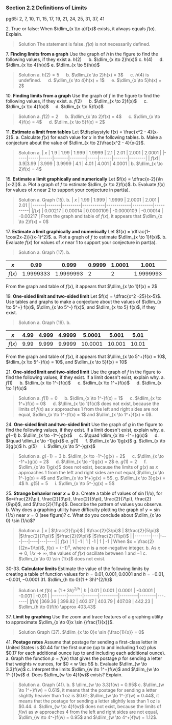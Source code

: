 ### Section 2.2 Definitions of Limits
pg65: 2, 7, 10, 11, 15, 17, 19, 21, 24, 25, 31, 37, 41

2\. True or false: When $\dlim_{x \to a}f(x)$ exists, it always equals $f(a)$. Explain.
>Solution
The statement is false. $f(a)$ is not necessarily defined.

7\. **Finding limits from a graph** Use the graph of $h$ in the figure to find the following values, if they exist
a. $h(2)$ &emsp; b. $\dlim_{x \to 2}h(x)$
c. $h(4)$ &emsp; d. $\dlim_{x \to 4}h(x)$
e. $\dlim_{x \to 5}h(x)$
>Solution
a. $h(2) = 5$ &emsp; b. $\dlim_{x \to 2}h(x) = 3$ &emsp; c. $h(4)$ is undefined. &emsp; d. $\dlim_{x \to 4}h(x) = 1$ &emsp; e. $\dlim_{x \to 5}h(x) = 2$

10\. **Finding limits from a graph** Use the graph of $f$ in the figure to find the following values, if they exist.
a. $f(2)$ &emsp; b. $\dlim_{x \to 2}f(x)$ &emsp; c. $\dlim_{x \to 4}f(x)$ &emsp; d. $\dlim_{x \to 5}f(x)$
>Solution
a. $f(2) = 2$ &emsp; b. $\dlim_{x \to 2}f(x) = 4$ &emsp; c. $\dlim_{x \to 4}f(x) = 4$ &emsp; d. $\dlim_{x \to 5}f(x) = 2$

11\. **Estimate a limit from tables** Let $\displaystyle f(x) = \frac{x^2 - 4}{x-2}$.
a. Calculate $f(x)$ for each value for $x$ in the following tables.
b. Make a conjecture about the value of $\dlim_{x \to 2}\frac{x^2 - 4}{x-2}$.
>Solution
a.
>| $x$ | 1.9 | 1.99 | 1.999 | 1.9999 | 2.1 | 2.01 | 2.001 | 2.0001 |
>|-----|-----|------|-------|--------|-----|------|-------|--------|
>| $f(x)$| 3.9|3.99 | 3.999 | 3.9999 | 4.1 | 4.01 | 4.001 | 4.0001 |
>b. $\dlim_{x \to 2}f(x) = 4$

15\. **Estimate a limit graphically and numerically** Let $f(x) = \dfrac{x-2}{\ln |x-2|}$.
a. Plot a graph of $f$ to estimate $\dlim_{x \to 2}f(x)$.
b. Evaluate $f(x)$ for values of $x$ near $2$ to support your conjecture in part(a).
>Solution
a. Graph (15).
b.
>| $x$  | 1.99  | 1.999   | 1.9999    | 2.0001     | 2.001    | 2.01     |
>|------|-------|---------|-----------|------------|----------|----------|
>|$f(x)$ | 0.00217 | 0.00014 | 0.0000109 | -0.0000109 | -0.00014 | -0.00217 |
From the graph and table of $f(x)$, it appears that $\dlim_{x \to 2}f(x) = 0$

17\. **Estimate a limit graphically and numerically** Let $f(x) = \dfrac{1-\cos(2x-2)}{(x-1)^2}$.
a. Plot a graph of $f$ to estimate $\dlim_{x \to 1}f(x)$.
b. Evaluate $f(x)$ for values of $x$ near $1$ to support your conjecture in part(a).
>Solution
a. Graph (17).
b.

| $x$   | 0.99      | 0.999     | 0.9999 | 1.0001 | 1.001     | 1.01      |
|-------|-----------|-----------|--------|--------|-----------|-----------|
|$f(x)$ | 1.9999333 | 1.9999993 | 2      | 2      | 1.9999993 | 1.9999333 |
 From the graph and table of $f(x)$, it appears that $\dlim_{x \to 1}f(x) = 2$

19\. **One-sided limit and two-sided limit** Let $f(x) = \dfrac{x^2 -25}{x-5}$. Use tables and graphs to make a conjecture about the values of $\dlim_{x \to 5^+} f(x)$, $\dlim_{x \to 5^-} f(x)$, and $\dlim_{x \to 5} f(x)$, if they exist.
>Solution
a. Graph (19).
b.

| $x$   | 4.99 | 4.999 | 4.9999 | 5.0001  | 5.001  | 5.01  |
|-------|------|-------|--------|---------|--------|-------|
|$f(x)$ | 9.99 | 9.999 | 9.9999 | 10.0001 | 10.001 | 10.01 |
From the graph and table of $f(x)$, it appears that $\dlim_{x \to 5^+}f(x) = 10$, $\dlim_{x \to 5^-}f(x) = 10$, and $\dlim_{x \to 5}f(x) = 10$


21\. **One-sided limit and two-sided limit** Use the graph of $f$ in the figure to find the following values, if they exist. If a limit doesn't exist, explain why.
a. $f(1)$ &emsp; b. $\dlim_{x \to 1^-}f(x)$ &emsp; c. $\dlim_{x \to 1^+}f(x)$ &emsp; d. $\dlim_{x \to 1}f(x)$
>Solution
a. $f(1) = 0$ &emsp; b. $\dlim_{x \to 1^-}f(x) = 1$ &emsp; c. $\dlim_{x \to 1^+}f(x) = 0$ &emsp;
d. $\dlim_{x \to 1}f(x)$ does not exist, because the limits of $f(x)$ as $x$ approaches $1$ from the left and right sides are not equal, $\dlim_{x \to 1^-}f(x) = 1$ and $\dlim_{x \to 1^+}f(x) = 0$.

24\. **One-sided limit and two-sided limit** Use the graph of $g$ in the figure to find the following values, if they exist. If a limit doesn't exist, explain why.
a. $g(-1)$
b. $\dlim_{x \to -1^-}g(x)$ &emsp; c. $\quad \dlim_{x \to -1^+}g(x)$ &emsp; d. $\quad \dlim_{x \to -1}g(x)$
e. $g(1)$ &emsp; f. $\dlim_{x \to 1}g(x)$
g. $\dlim_{x \to 3}g(x)$
h. $g(5)$ &emsp; i. $\dlim_{x \to 5^-}g(x)$
>Solution
a. $g(-1) = 3$
b. $\dlim_{x \to -1^-}g(x) = 2$ &emsp; c. $\dlim_{x \to -1^+}g(x) = 2$ &emsp; d. $\dlim_{x \to -1}g(x) = 2$
e. $g(1) = 2$ &emsp;
f. $\dlim_{x \to 1}g(x)$ does not exist, because the limits of $g(x)$ as $x$ approaches $1$ from the left and right sides are not equal, $\dlim_{x \to 1^-}g(x) = 4$ and $\dlim_{x \to 1^+}g(x) = 5$.
g. $\dlim_{x \to 3}g(x) = 4$
h. $g(5) = 5$ &emsp; i. $\dlim_{x \to 5^-}g(x) = 5$

25\. **Strange behavior near $x=0$**
a. Create a table of values of $\sin (1/x)$, for $x=\frac{2}{\pi}, \frac{2}{3\pi}, \frac{2}{5\pi}, \frac{2}{7\pi}, \frac{2}{9\pi}$, and $\frac{2}{11\pi}$. Describe the pattern of values you observe.
b. Why does a graphing utility have difficulty plotting the graph of $y = \sin (1/x)$ near $x=0$ (see figure)?
c. What do you conclude about $\dlim_{x \to 0} \sin (1/x)$?
>Solution
>a.
>| $x$    | $\frac{2}{\pi}$ | $\frac{2}{3\pi}$ | $\frac{2}{5\pi}$ |$\frac{2}{7\pi}$ |$\frac{2}{9\pi}$ |$\frac{2}{11\pi}$ |
>|--------|---|----|---|----|---|----|
>| $f(x)$ | 1 | -1 | 1 | -1 | 1 | -1 |
When $x = \frac{2}{(2n+1)\pi}$, $f(x) = (-1)^n$, where $n$ is a non-negative integer.
b. As $x \to 0$, $1/x \to \infty$, the values of $f(x)$ oscillate between $1$ and $-1$
c. $\dlim_{x \to 0} \sin (1/x)$ does not exist.

30-33\. **Calculator limits** Estimate the value of the following limits by creating a table of function values for $h=0.01, 0.001, 0.0001$ and $h=-0.01, -0.001, -0.0001$
31\. $\dlim_{h \to 0}(1 + 3h)^{2/h}$
>Solution
Let $f(h) = (1 + 3h)^{2/h}$
>| $h$   | 0.01  | 0.001 | 0.0001  | -0.0001 | -0.001 | -0.01  |
>|-------|-------|-------|---------|---------|--------|--------|
>|$f(h)$ |369.36 | 399.82 | 403.07 | 403.79  | 407.08 | 442.23 |
>$\dlim_{h \to 0}f(h) \approx 403.43$

37\. **Limit by graphing** Use the zoom and trace features of a graphing utility to approximate $\dlim_{x \to 0}x \sin {\frac{1}{x}}$.
>Solution
Graph (37). $\dlim_{x \to 0}x \sin {\frac{1}{x}} = 0$

41\. **Postage rates** Assume that postage for sending a first-class letter in United States is $\$0.44$ for the first ounce (up to and including 1 oz) plus $\$0.17$ for each additional ounce (up to and including each additional ounce).
a. Graph the function $p = f(w)$ that gives the postage $p$ for sending a letter that weights $w$ ounces, for $0 < w \les 5$
b. Evaluate $\dlim_{w \to 3.3}f(w)$
c. Interpret the limits $\dlim_{w \to 1^+}f(w)$ and $\dlim_{w \to 1^-}f(w)$
d. Does $\dlim_{w \to 4}f(w)$ exists? Explain.
>Solution
a. Graph (41).
b. $ \dlim_{w \to 3.3}f(w) = 0.95$
c. $\dlim_{w \to 1^+}f(w) = 0.61$, it means that the postage for sending a letter slightly heavier than 1 oz is $\$0.61$; $\dlim_{w \to 1^-}f(w) = 0.44$, it means that the postage for sending a letter slightly less than 1 oz is $\$0.44$.
d. $\dlim_{w \to 4}f(w)$ does not exist, because the limits of $f(w)$ as $w$ approaches $4$ from the left and right sides are not equal, $\dlim_{w \to 4^-}f(w) = 0.95$ and $\dlim_{w \to 4^+}f(w) = 1.12$.
